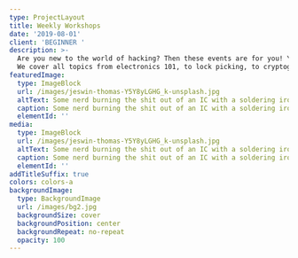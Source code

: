 ```yaml
---
type: ProjectLayout
title: Weekly Workshops
date: '2019-08-01'
client: 'BEGINNER '
description: >-
  Are you new to the world of hacking? Then these events are for you! Yes YOU.
  We cover all topics from electronics 101, to lock picking, to cryptography.
featuredImage:
  type: ImageBlock
  url: /images/jeswin-thomas-Y5Y8yLGHG_k-unsplash.jpg
  altText: Some nerd burning the shit out of an IC with a soldering iron.
  caption: Some nerd burning the shit out of an IC with a soldering iron.
  elementId: ''
media:
  type: ImageBlock
  url: /images/jeswin-thomas-Y5Y8yLGHG_k-unsplash.jpg
  altText: Some nerd burning the shit out of an IC with a soldering iron.
  caption: Some nerd burning the shit out of an IC with a soldering iron.
  elementId: ''
addTitleSuffix: true
colors: colors-a
backgroundImage:
  type: BackgroundImage
  url: /images/bg2.jpg
  backgroundSize: cover
  backgroundPosition: center
  backgroundRepeat: no-repeat
  opacity: 100
---
```

